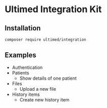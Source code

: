 # Ultimed Integration Kit

## Installation

```
composer require ultimed/integration
```

## Examples

 - Authentication
 - Patients
    - Show details of one patient
 - Files
    - Upload a new file
 - History items
    - Create new history item
